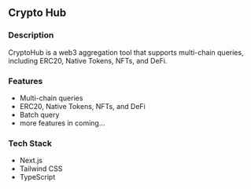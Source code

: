 ## Crypto Hub

### Description

CryptoHub is a web3 aggregation tool that supports multi-chain queries, including ERC20, Native Tokens, NFTs, and DeFi.

### Features

- Multi-chain queries
- ERC20, Native Tokens, NFTs, and DeFi
- Batch query
- more features in coming...

### Tech Stack

- Next.js
- Tailwind CSS
- TypeScript